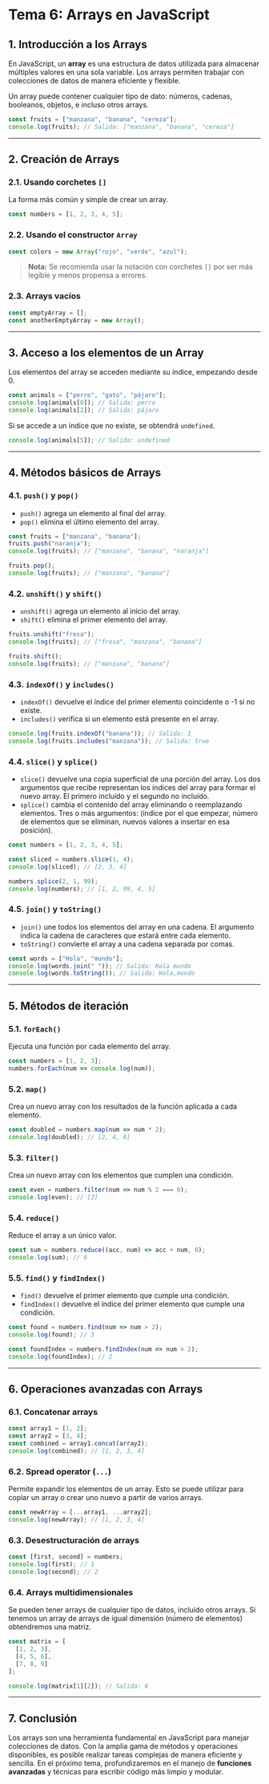 # **Tema 6: Arrays en JavaScript**

## **1. Introducción a los Arrays**

En JavaScript, un **array** es una estructura de datos utilizada para almacenar múltiples valores en una sola variable. Los arrays permiten trabajar con colecciones de datos de manera eficiente y flexible.

Un array puede contener cualquier tipo de dato: números, cadenas, booleanos, objetos, e incluso otros arrays.

```js
const fruits = ["manzana", "banana", "cereza"];
console.log(fruits); // Salida: ["manzana", "banana", "cereza"]
```

---

## **2. Creación de Arrays**

### **2.1. Usando corchetes `[]`**

La forma más común y simple de crear un array.

```js
const numbers = [1, 2, 3, 4, 5];
```

### **2.2. Usando el constructor `Array`**

```js
const colors = new Array("rojo", "verde", "azul");
```

> **Nota:** Se recomienda usar la notación con corchetes `[]` por ser más legible y menos propensa a errores.

### **2.3. Arrays vacíos**

```js
const emptyArray = [];
const anotherEmptyArray = new Array();
```

---

## **3. Acceso a los elementos de un Array**

Los elementos del array se acceden mediante su índice, empezando desde 0.

```js
const animals = ["perro", "gato", "pájaro"];
console.log(animals[0]); // Salida: perro
console.log(animals[2]); // Salida: pájaro
```

Si se accede a un índice que no existe, se obtendrá `undefined`.

```js
console.log(animals[5]); // Salida: undefined
```

---

## **4. Métodos básicos de Arrays**

### **4.1. `push()` y `pop()`**

- `push()` agrega un elemento al final del array.
- `pop()` elimina el último elemento del array.

```js
const fruits = ["manzana", "banana"];
fruits.push("naranja");
console.log(fruits); // ["manzana", "banana", "naranja"]

fruits.pop();
console.log(fruits); // ["manzana", "banana"]
```

### **4.2. `unshift()` y `shift()`**

- `unshift()` agrega un elemento al inicio del array.
- `shift()` elimina el primer elemento del array.

```js
fruits.unshift("fresa");
console.log(fruits); // ["fresa", "manzana", "banana"]

fruits.shift();
console.log(fruits); // ["manzana", "banana"]
```

### **4.3. `indexOf()` y `includes()`**

- `indexOf()` devuelve el índice del primer elemento coincidente o -1 si no existe.
- `includes()` verifica si un elemento está presente en el array.

```js
console.log(fruits.indexOf("banana")); // Salida: 1
console.log(fruits.includes("manzana")); // Salida: true
```

### **4.4. `slice()` y `splice()`**

- `slice()` devuelve una copia superficial de una porción del array. Los dos argumentos que recibe representan los índices del array para formar el nuevo array. El primero incluído y el segundo no incluído.
- `splice()` cambia el contenido del array eliminando o reemplazando elementos. Tres o más argumentos: (índice por el que empezar, número de elementos que se eliminan, nuevos valores a insertar en esa posición).

```js
const numbers = [1, 2, 3, 4, 5];

const sliced = numbers.slice(1, 4);
console.log(sliced); // [2, 3, 4]

numbers.splice(2, 1, 99);
console.log(numbers); // [1, 2, 99, 4, 5]
```

### **4.5. `join()` y `toString()`**

- `join()` une todos los elementos del array en una cadena. El argumento indica la cadena de caracteres que estará entre cada elemento.
- `toString()` convierte el array a una cadena separada por comas.

```js
const words = ["Hola", "mundo"];
console.log(words.join(" ")); // Salida: Hola mundo
console.log(words.toString()); // Salida: Hola,mundo
```

---

## **5. Métodos de iteración**

### **5.1. `forEach()`**

Ejecuta una función por cada elemento del array.

```js
const numbers = [1, 2, 3];
numbers.forEach(num => console.log(num));
```

### **5.2. `map()`**

Crea un nuevo array con los resultados de la función aplicada a cada elemento.

```js
const doubled = numbers.map(num => num * 2);
console.log(doubled); // [2, 4, 6]
```

### **5.3. `filter()`**

Crea un nuevo array con los elementos que cumplen una condición.

```js
const even = numbers.filter(num => num % 2 === 0);
console.log(even); // [2]
```

### **5.4. `reduce()`**

Reduce el array a un único valor.

```js
const sum = numbers.reduce((acc, num) => acc + num, 0);
console.log(sum); // 6
```

### **5.5. `find()` y `findIndex()`**

- `find()` devuelve el primer elemento que cumple una condición.
- `findIndex()` devuelve el índice del primer elemento que cumple una condición.

```js
const found = numbers.find(num => num > 2);
console.log(found); // 3

const foundIndex = numbers.findIndex(num => num > 2);
console.log(foundIndex); // 2
```

---

## **6. Operaciones avanzadas con Arrays**

### **6.1. Concatenar arrays**

```js
const array1 = [1, 2];
const array2 = [3, 4];
const combined = array1.concat(array2);
console.log(combined); // [1, 2, 3, 4]
```

### **6.2. Spread operator (`...`)**

Permite expandir los elementos de un array. Esto se puede utilizar para copiar un array o crear uno nuevo a partir de varios arrays.

```js
const newArray = [...array1, ...array2];
console.log(newArray); // [1, 2, 3, 4]
```

### **6.3. Desestructuración de arrays**

```js
const [first, second] = numbers;
console.log(first); // 1
console.log(second); // 2
```

### **6.4. Arrays multidimensionales**

Se pueden tener arrays de cualquier tipo de datos, incluído otros arrays. Si tenemos un array de arrays de igual dimensión (número de elementos) obtendremos una matriz.

```js
const matrix = [
  [1, 2, 3],
  [4, 5, 6],
  [7, 8, 9]
];

console.log(matrix[1][2]); // Salida: 6
```

---

## **7. Conclusión**

Los arrays son una herramienta fundamental en JavaScript para manejar colecciones de datos. Con la amplia gama de métodos y operaciones disponibles, es posible realizar tareas complejas de manera eficiente y sencilla. En el próximo tema, profundizaremos en el manejo de **funciones avanzadas** y técnicas para escribir código más limpio y modular.

